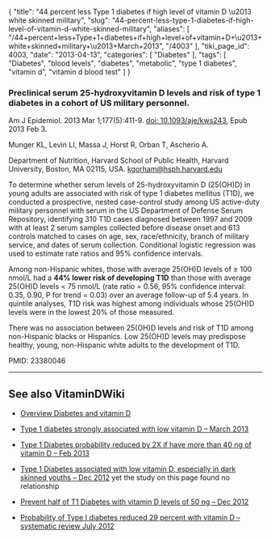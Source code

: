 {
    "title": "44 percent less Type 1 diabetes if high level of vitamin D \u2013 white skinned military",
    "slug": "44-percent-less-type-1-diabetes-if-high-level-of-vitamin-d-white-skinned-military",
    "aliases": [
        "/44+percent+less+Type+1+diabetes+if+high+level+of+vitamin+D+\u2013+white+skinned+military+\u2013+March+2013",
        "/4003"
    ],
    "tiki_page_id": 4003,
    "date": "2013-04-13",
    "categories": [
        "Diabetes"
    ],
    "tags": [
        "Diabetes",
        "blood levels",
        "diabetes",
        "metabolic",
        "type 1 diabetes",
        "vitamin d",
        "vitamin d blood test"
    ]
}


### Preclinical serum 25-hydroxyvitamin D levels and risk of type 1 diabetes in a cohort of US military personnel.

Am J Epidemiol. 2013 Mar 1;177(5):411-9. [doi: 10.1093/aje/kws243.](https://doi.org/10.1093/aje/kws243.) Epub 2013 Feb 3.

Munger KL, Levin LI, Massa J, Horst R, Orban T, Ascherio A.

Department of Nutrition, Harvard School of Public Health, Harvard University, Boston, MA 02115, USA. kgorham@hsph.harvard.edu

To determine whether serum levels of 25-hydroxyvitamin D (25(OH)D) in young adults are associated with risk of type 1 diabetes mellitus (T1D), we conducted a prospective, nested case-control study among US active-duty military personnel with serum in the US Department of Defense Serum Repository, identifying 310 T1D cases diagnosed between 1997 and 2009 with at least 2 serum samples collected before disease onset and 613 controls matched to cases on age, sex, race/ethnicity, branch of military service, and dates of serum collection. Conditional logistic regression was used to estimate rate ratios and 95% confidence intervals. 

Among non-Hispanic whites, those with average 25(OH)D levels of ≥ 100 nmol/L had a  **44% lower risk of developing T1D**  than those with average 25(OH)D levels < 75 nmol/L (rate ratio = 0.56, 95% confidence interval: 0.35, 0.90, P for trend = 0.03) over an average follow-up of 5.4 years. In quintile analyses, T1D risk was highest among individuals whose 25(OH)D levels were in the lowest 20% of those measured. 

There was no association between 25(OH)D levels and risk of T1D among non-Hispanic blacks or Hispanics. Low 25(OH)D levels may predispose healthy, young, non-Hispanic white adults to the development of T1D.

PMID:     23380046

---

## See also VitaminDWiki

* [Overview Diabetes and vitamin D](/posts/overview-diabetes-and-vitamin-d)

* [Type 1 diabetes strongly associated with low vitamin D – March 2013](/posts/type-1-diabetes-strongly-associated-with-low-vitamin-d)

* [Type 1 Diabetes probability reduced by 2X if have more than 40 ng of vitamin D – Feb 2013](/posts/type-1-diabetes-probability-reduced-by-2x-if-have-more-than-40-ng-of-vitamin-d)

* [Type 1 Diabetes associated with low vitamin D, especially in dark skinned youths – Dec 2012](/posts/type-1-diabetes-associated-with-low-vitamin-d-especially-in-dark-skinned-youths) yet the study on this page found no relationship

* [Prevent half of T1 Diabetes with vitamin D levels of 50 ng – Dec 2012](/posts/prevent-half-of-t1-diabetes-with-vitamin-d-levels-of-50-ng)

* [Probability of Type I diabetes reduced 29 percent with vitamin D – systematic review July 2012](/posts/probability-of-type-i-diabetes-reduced-29-percent-with-vitamin-d-systematic-review)